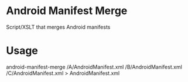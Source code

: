# Android Manifest Merge

Script/XSLT that merges Android manifests

# Usage

android-manifest-merge /A/AndroidManifest.xml /B/AndroidManifest.xml /C/AndroidManifest.xml > AndroidManifest.xml

